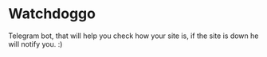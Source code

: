 # Watchdoggo

Telegram bot, that will help you check how your site is, if the site is down he will notify you. :)
